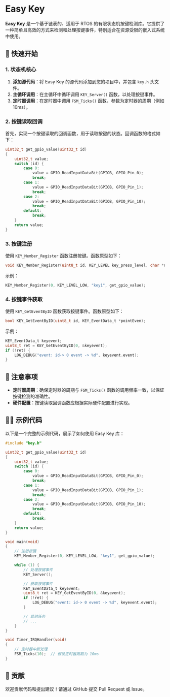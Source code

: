# Easy Key

**Easy Key** 是一个基于链表的、适用于 RTOS 的有限状态机按键检测库。它提供了一种简单且高效的方式来检测和处理按键事件，特别适合在资源受限的嵌入式系统中使用。

## 🚀 快速开始

### 1. 状态机核心

1. **添加源代码**：将 Easy Key 的源代码添加到您的项目中，并包含 `key.h` 头文件。
2. **主循环调用**：在主循环中循环调用 `KEY_Server()` 函数，以处理按键事件。
3. **定时器调用**：在定时器中调用 `FSM_Ticks()` 函数，参数为定时器的周期（例如 10ms）。

### 2. 按键读取回调

首先，实现一个按键读取的回调函数，用于读取按键的状态。回调函数的格式如下：

```c
uint32_t get_gpio_value(uint32_t id)
{
    uint32_t value;
    switch (id) {
        case 0:
            value = GPIO_ReadInputDataBit(GPIOB, GPIO_Pin_0);
            break;
        case 1:
            value = GPIO_ReadInputDataBit(GPIOB, GPIO_Pin_1);
            break;
        case 2:
            value = GPIO_ReadInputDataBit(GPIOB, GPIO_Pin_10);
            break;
        default:
            break;
    }
    return value;
}
```

### 3. 按键注册

使用 `KEY_Member_Register` 函数注册按键。函数原型如下：

```c
void KEY_Member_Register(uint8_t id, KEY_LEVEL key_press_level, char *name, uint32_t (*get_value_func)(uint32_t));
```

示例：

```c
KEY_Member_Register(0, KEY_LEVEL_LOW, "key1", get_gpio_value);
```

### 4. 按键事件获取

使用 `KEY_GetEventByID` 函数获取按键事件。函数原型如下：

```c
bool KEY_GetEventByID(uint8_t id, KEY_EventData_t *pointEven);
```

示例：

```c
KEY_EventData_t keyevent;
uint8_t ret = KEY_GetEventByID(0, &keyevent);
if (!ret) {
    LOG_DEBUG("event: id-> 0 event -> %d", keyevent.event);
}
```

## 📝 注意事项

- **定时器周期**：确保定时器的周期与 `FSM_Ticks()` 函数的调用频率一致，以保证按键检测的准确性。
- **硬件配置**：按键读取回调函数应根据实际硬件配置进行实现。

## 🧑‍💻 示例代码

以下是一个完整的示例代码，展示了如何使用 Easy Key 库：

```c
#include "key.h"

uint32_t get_gpio_value(uint32_t id)
{
    uint32_t value;
    switch (id) {
        case 0:
            value = GPIO_ReadInputDataBit(GPIOB, GPIO_Pin_0);
            break;
        case 1:
            value = GPIO_ReadInputDataBit(GPIOB, GPIO_Pin_1);
            break;
        case 2:
            value = GPIO_ReadInputDataBit(GPIOB, GPIO_Pin_10);
            break;
        default:
            break;
    }
    return value;
}

void main(void)
{
    // 注册按键
    KEY_Member_Register(0, KEY_LEVEL_LOW, "key1", get_gpio_value);

    while (1) {
        // 处理按键事件
        KEY_Server();

        // 获取按键事件
        KEY_EventData_t keyevent;
        uint8_t ret = KEY_GetEventByID(0, &keyevent);
        if (!ret) {
            LOG_DEBUG("event: id-> 0 event -> %d", keyevent.event);
        }

        // 其他任务
        // ...
    }
}

void Timer_IRQHandler(void)
{
    // 定时器中断处理
    FSM_Ticks(10);  // 假设定时器周期为 10ms
}
```

## 🤝 贡献

欢迎贡献代码和提出建议！请通过 GitHub 提交 Pull Request 或 Issue。

